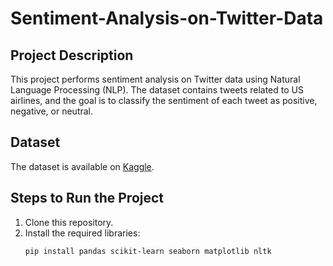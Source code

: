 # Sentiment-Analysis-on-Twitter-Data
## Project Description
This project performs sentiment analysis on Twitter data using Natural Language Processing (NLP). The dataset contains tweets related to US airlines, and the goal is to classify the sentiment of each tweet as positive, negative, or neutral.

## Dataset
The dataset is available on [Kaggle](https://www.kaggle.com/datasets/crowdflower/twitter-airline-sentiment).

## Steps to Run the Project
1. Clone this repository.
2. Install the required libraries:
   ```bash
   pip install pandas scikit-learn seaborn matplotlib nltk
